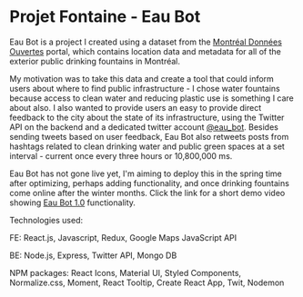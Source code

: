 # Projet Fontaine - Eau Bot

Eau Bot is a project I created using a dataset from the <a href="https://donnees.montreal.ca/ville-de-montreal/fontaines-a-boire-eau-exterieures">Montréal Données Ouvertes<a> portal, which contains location data and metadata for all of the exterior public drinking fountains in Montréal.

My motivation was to take this data and create a tool that could inform users about where to find public infrastructure - I chose water fountains because access to clean water and reducing plastic use is something I care about also. I also wanted to provide users an easy to provide direct feedback to the city about the state of its infrastructure, using the Twitter API on the backend and a dedicated twitter account <a href="https://twitter.com/eau_bot">@eau_bot<a>. Besides sending tweets based on user feedback, Eau Bot also retweets posts from hashtags related to clean drinking water and public green spaces at a set interval - current once every three hours or 10,800,000 ms.

Eau Bot has not gone live yet, I'm aiming to deploy this in the spring time after optimizing, perhaps adding functionality, and once drinking fountains come online after the winter months. Click the link for a short demo video showing <a href="https://youtu.be/GwXTD2dpE28">Eau Bot 1.0<a> functionality.

Technologies used:

FE: React.js, Javascript, Redux, Google Maps JavaScript API

BE: Node.js, Express, Twitter API, Mongo DB

NPM packages: React Icons, Material UI, Styled Components, Normalize.css, Moment, React Tooltip, Create React App, Twit, Nodemon
